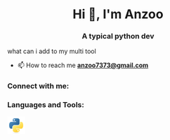 <h1 align="center">Hi 👋, I'm Anzoo</h1>
<h3 align="center">A typical python dev</h3>
what can i add to my multi tool 

- 📫 How to reach me **anzoo7373@gmail.com**

<h3 align="left">Connect with me:</h3>
<p align="left">
</p>

<h3 align="left">Languages and Tools:</h3>
<p align="left"> <a href="https://www.python.org" target="_blank" rel="noreferrer"> <img src="https://raw.githubusercontent.com/devicons/devicon/master/icons/python/python-original.svg" alt="python" width="40" height="40"/> </a> </p>
